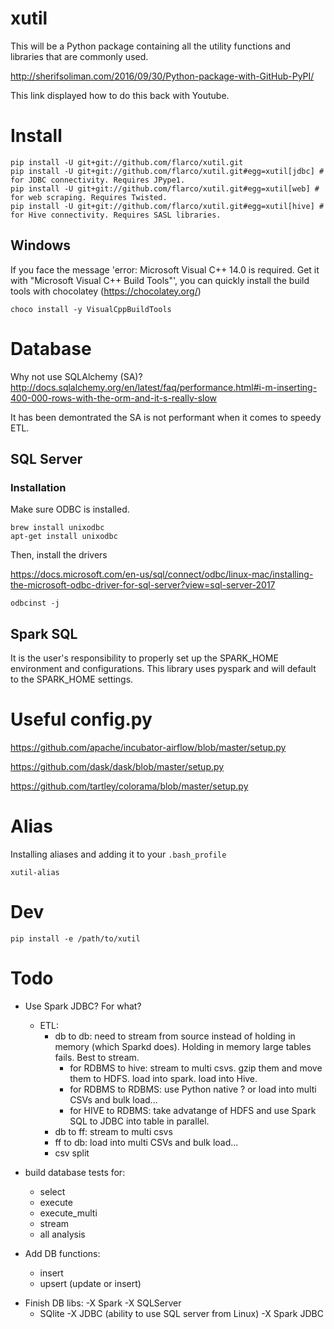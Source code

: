 # xutil

This will be a Python package containing all the utility functions and libraries that are commonly used.

http://sherifsoliman.com/2016/09/30/Python-package-with-GitHub-PyPI/

This link displayed how to do this back with Youtube.

# Install

```
pip install -U git+git://github.com/flarco/xutil.git
pip install -U git+git://github.com/flarco/xutil.git#egg=xutil[jdbc] # for JDBC connectivity. Requires JPype1.
pip install -U git+git://github.com/flarco/xutil.git#egg=xutil[web] # for web scraping. Requires Twisted.
pip install -U git+git://github.com/flarco/xutil.git#egg=xutil[hive] # for Hive connectivity. Requires SASL libraries.
```

## Windows

If you face the message 'error: Microsoft Visual C++ 14.0 is required. Get it with "Microsoft Visual C++ Build Tools"', you can quickly install the build tools with chocolatey (https://chocolatey.org/)

```
choco install -y VisualCppBuildTools
```

# Database

Why not use SQLAlchemy (SA)? http://docs.sqlalchemy.org/en/latest/faq/performance.html#i-m-inserting-400-000-rows-with-the-orm-and-it-s-really-slow

It has been demontrated the SA is not performant when it comes to speedy ETL.

## SQL Server

### Installation

Make sure ODBC is installed.

```
brew install unixodbc
apt-get install unixodbc
```

Then, install the drivers

https://docs.microsoft.com/en-us/sql/connect/odbc/linux-mac/installing-the-microsoft-odbc-driver-for-sql-server?view=sql-server-2017

```
odbcinst -j
```

## Spark SQL

It is the user's responsibility to properly set up the SPARK_HOME environment and configurations.
This library uses pyspark and will default to the SPARK_HOME settings.

# Useful config.py

https://github.com/apache/incubator-airflow/blob/master/setup.py

https://github.com/dask/dask/blob/master/setup.py

https://github.com/tartley/colorama/blob/master/setup.py

# Alias

Installing aliases and adding it to your `.bash_profile`

```
xutil-alias
```

# Dev

```
pip install -e /path/to/xutil
```

# Todo

- Use Spark JDBC? For what?

  - ETL:
    - db to db: need to stream from source instead of holding in memory (which Sparkd does). Holding in memory large tables fails. Best to stream.
      - for RDBMS to hive: stream to multi csvs. gzip them and move them to HDFS. load into spark. load into Hive.
      - for RDBMS to RDBMS: use Python native ? or load into multi CSVs and bulk load...
      - for HIVE to RDBMS: take advatange of HDFS and use Spark SQL to JDBC into table in parallel.
    - db to ff: stream to multi csvs
    - ff to db: load into multi CSVs and bulk load...
    - csv split

- build database tests for:

  - select
  - execute
  - execute_multi
  - stream
  - all analysis

- Add DB functions:

  - insert
  - upsert (update or insert)

* Finish DB libs:
  -X Spark
  -X SQLServer
  - SQlite
    -X JDBC (ability to use SQL server from Linux)
    -X Spark JDBC
